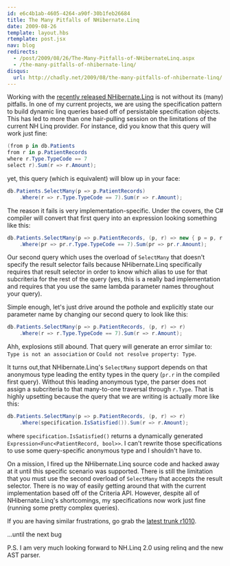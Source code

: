 ```yaml
---
id: e6c4b1ab-4605-4264-a90f-30b1feb26684
title: The Many Pitfalls of NHibernate.Linq
date: 2009-08-26
template: layout.hbs
rtemplate: post.jsx
nav: blog
redirects:
  - /post/2009/08/26/The-Many-Pitfalls-of-NHibernateLinq.aspx
  - /the-many-pitfalls-of-nhibernate-linq/
disqus: 
  url: http://chadly.net/2009/08/the-many-pitfalls-of-nhibernate-linq/
---
```


Working with the [recently released NHibernate.Linq](/nhibernate-linq-1-0-is-out-and-about) is not without its (many) pitfalls. In one of my current projects, we are using the specification pattern to build dynamic linq queries based off of persistable specification objects. This has led to more than one hair-pulling session on the limitations of the current NH Linq provider. For instance, did you know that this query will work just fine:

```cs
(from p in db.Patients 
from r in p.PatientRecords 
where r.Type.TypeCode == 7 
select r).Sum(r => r.Amount);
```

yet, this query (which is equivalent) will blow up in your face:

```cs
db.Patients.SelectMany(p => p.PatientRecords) 
    .Where(r => r.Type.TypeCode == 7).Sum(r => r.Amount);
```

The reason it fails is very implementation-specific. Under the covers, the C# compiler will convert that first query into an expression looking something like this:

```cs
db.Patients.SelectMany(p => p.PatientRecords, (p, r) => new { p = p, r = r }) 
    .Where(pr => pr.r.Type.TypeCode == 7).Sum(pr => pr.r.Amount);
```

Our second query which uses the overload of `SelectMany` that doesn't specify the result selector fails because NHibernate.Linq specifically requires that result selector in order to know which alias to use for that subcriteria for the rest of the query (yes, this is a really bad implementation and requires that you use the same lambda parameter names throughout your query).

Simple enough, let's just drive around the pothole and explicitly state our parameter name by changing our second query to look like this:

```cs
db.Patients.SelectMany(p => p.PatientRecords, (p, r) => r) 
    .Where(r => r.Type.TypeCode == 7).Sum(r => r.Amount);
```

Ahh, explosions still abound. That query will generate an error similar to: `Type is not an association` or `Could not resolve property: Type`.

It turns out,that NHibernate.Linq's `SelectMany` support depends on that anonymous type leading the entity types in the query (`pr.r` in the compiled first query). Without this leading anonymous type, the parser does not assign a subcriteria to that many-to-one traversal through `r.Type`. That is highly upsetting because the query that we are writing is actually more like this:

```cs
db.Patients.SelectMany(p => p.PatientRecords, (p, r) => r) 
    .Where(specification.IsSatisfied()).Sum(r => r.Amount);
```

where `specification.IsSatisfied()` returns a dynamically generated `Expression<Func<PatientRecord, bool>>`. I can't rewrite those specifications to use some query-specific anonymous type and I shouldn't have to.

On a mission, I fired up the NHibernate.Linq source code and hacked away at it until this specific scenario was supported. There is still the limitation that you must use the second overload of `SelectMany` that accepts the result selector. There is no way of easily getting around that with the current implementation based off of the Criteria API. However, despite all of NHibernate.Linq's shortcomings, my specifications now work just fine (running some pretty complex queries).

If you are having similar frustrations, go grab the [latest trunk r1010](https://nhcontrib.svn.sourceforge.net/svnroot/nhcontrib/trunk/src/NHibernate.Linq/).

…until the next bug

P.S. I am very much looking forward to NH.Linq 2.0 using relinq and the new AST parser.